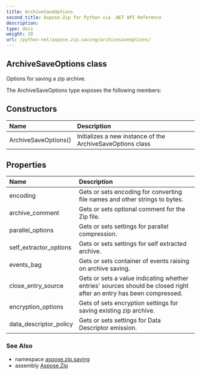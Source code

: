 ```yaml
---
title: ArchiveSaveOptions
second_title: Aspose.Zip for Python via .NET API Reference
description: 
type: docs
weight: 20
url: /python-net/aspose.zip.saving/archivesaveoptions/
---
```


## ArchiveSaveOptions class

Options for saving a zip archive.

The ArchiveSaveOptions type exposes the following members:
## Constructors
| Name | Description |
| :- | :- |
|ArchiveSaveOptions()|Initializes a new instance of the ArchiveSaveOptions class|
## Properties
| Name | Description |
| :- | :- |
|encoding|Gets or sets encoding for converting file names and other strings to bytes.|
|archive_comment|Gets or sets optional comment for the Zip file.|
|parallel_options|Gets or sets settings for parallel compression.|
|self_extractor_options|Gets or sets settings for self extracted archive.|
|events_bag|Gets or sets container of events raising on archive saving.|
|close_entry_source|Gets or sets a value indicating whether entries' sources should be closed right after an entry has been compressed.|
|encryption_options|Gets of sets encryption settings for saving existing zip archive.|
|data_descriptor_policy|Gets or sets settings for Data Descriptor emission.|

### See Also

* namespace [aspose.zip.saving](/zip/python-net/aspose.zip.saving/)
* assembly [Aspose.Zip](/zip/python-net/)

